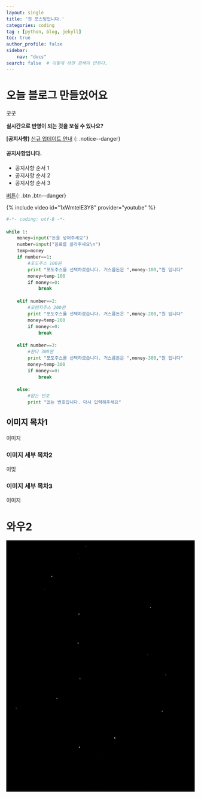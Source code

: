 ```yaml
---
layout: single
title: '첫 포스팅입니다.'
categories: coding
tag : [python, blog, jekyll]
toc: true
author_profile: false
sidebar:
	nav: "docs"
search: false  # 이렇게 하면 검색이 안된다.
---
```


# 오늘 블로그 만들었어요 
굿굿

**실시간으로 반영이 되는 것을 보실 수 있나요?**

**[공지사항]** [신규 업데이트 안내](https://mmistakes.github.io/minimal-mistakes/docs/quick-start-guide/)
{: .notice--danger}

<div class='notice--success'>
<h4>공지사항입니다.</h4>
<ul>
	<li>공지사항 순서 1</li>
	<li>공지사항 순서 2</li>
	<li>공지사항 순서 3</li>
</ul>
</div>


[버튼](https://google.com){: .btn .btn--danger}

{% include video id="1xWmteIE3Y8" provider="youtube" %}

```python
#-*- coding: utf-8 -*-

while 1:
	money=input("돈을 넣어주세요")
	number=input("음료를 골라주세요\n")
	temp=money
	if number==1:
		#포도주스 100원
		print "포도주스를 선택하셨습니다. 거스름돈은 ",money-100,"원 입니다"
		money=temp-100
		if money<=0:
			break

	elif number==2:
		#오렌지주스 200원
		print "포도주스를 선택하셨습니다. 거스름돈은 ",money-200,"원 입니다"
		money=temp-200
		if money<=0:
			break

	elif number==3:
		#환타 300원
		print "포도주스를 선택하셨습니다. 거스름돈은 ",money-300,"원 입니다"
		money=temp-300
		if money<=0:
			break

	else:
		#없는 번호
		print "없는 번호입니다. 다시 입력해주세요"

```

## 이미지 목차1
이미지
### 이미지 세부 목차2
이밎
### 이미지 세부 목차3
이미지

# 와우2

![북두칠성](..\images\2021-10-29-first\북두칠성.jpg)

